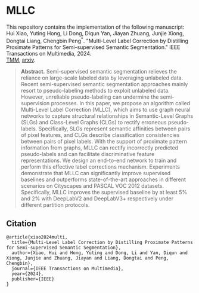 # MLLC
This repository contains the implementation of the following manuscript:  
Hui Xiao, Yuting Hong, Li Dong, Diqun Yan, Jiayan Zhuang, Junjie Xiong, Dongtai Liang, $\text{Chengbin Peng}^{*}$. "Multi-Level Label Correction by Distilling Proximate Patterns for Semi-supervised Semantic Segmentation." IEEE Transactions on Multimedia, 2024.  
[TMM](https://ieeexplore.ieee.org/abstract/document/10462533/),  [arxiv](https://arxiv.org/abs/2404.02065).


> **Abstract.** Semi-supervised semantic segmentation relieves the reliance on large-scale labeled data by leveraging unlabeled data. Recent semi-supervised semantic segmentation approaches mainly resort to pseudo-labeling methods to exploit unlabeled data. However, unreliable pseudo-labeling can undermine the semi-supervision processes. In this paper, we propose an algorithm called Multi-Level Label Correction (MLLC), which aims to use graph neural networks to capture structural relationships in Semantic-Level Graphs (SLGs) and Class-Level Graphs (CLGs) to rectify erroneous pseudo-labels. Specifically, SLGs represent semantic affinities between pairs of pixel features, and CLGs describe classification consistencies between pairs of pixel labels. With the support of proximate pattern information from graphs, MLLC can rectify incorrectly predicted pseudo-labels and can facilitate discriminative feature representations. We design an end-to-end network to train and perform this effective label corrections mechanism. Experiments demonstrate that MLLC can significantly improve supervised baselines and outperforms state-of-the-art approaches in different scenarios on Cityscapes and PASCAL VOC 2012 datasets. Specifically, MLLC improves the supervised baseline by at least 5% and 2% with DeepLabV2 and DeepLabV3+ respectively under different partition protocols.
## Citation
```
@article{xiao2024multi,
  title={Multi-Level Label Correction by Distilling Proximate Patterns for Semi-supervised Semantic Segmentation},
  author={Xiao, Hui and Hong, Yuting and Dong, Li and Yan, Diqun and Xiong, Junjie and Zhuang, Jiayan and Liang, Dongtai and Peng, Chengbin},
  journal={IEEE Transactions on Multimedia},
  year={2024},
  publisher={IEEE}
}
```
